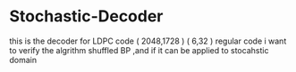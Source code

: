 # Stochastic-Decoder
this is the decoder for LDPC code
( 2048,1728 ) ( 6,32 ) regular code
i want to verify the algrithm shuffled BP ,and if it can be applied to stocahstic domain
